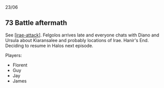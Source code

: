 23/06
## 73 Battle aftermath
See [[irae-attack]].
Felgolos arrives late and everyone chats with Diano and Ursula about Kiaransalee and probably locations of Irae.
Hanir's End.
Deciding to resume in Halos next episode.

Players:
- Florent
- Guy
- Jay
- James

[//begin]: # "Autogenerated link references for markdown compatibility"
[irae-attack]: ../waterdeep/irae-attack "Waterdeep Siege"
[//end]: # "Autogenerated link references"